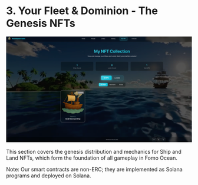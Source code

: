 # 3. Your Fleet & Dominion - The Genesis NFTs

![NFT Overview](../mynft.png)

This section covers the genesis distribution and mechanics for Ship and Land NFTs, which form the foundation of all gameplay in Fomo Ocean.

Note: Our smart contracts are non-ERC; they are implemented as Solana programs and deployed on Solana.

